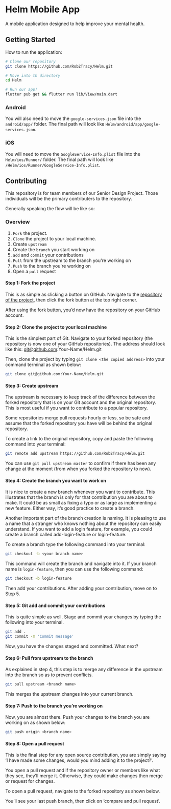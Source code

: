# Helm Mobile App

A mobile application designed to help improve your mental health.

## Getting Started

How to run the application:

```bash
# Clone our repository
git clone https://github.com/Rob2Tracy/Helm.git

# Move into th directory
cd Helm

# Run our app!
flutter pub get && flutter run lib/View/main.dart
```

### Android

You will also need to move the `google-services.json` file into the `android/app/` folder. The final path will look like `Helm/android/app/google-services.json`.

### iOS

You will need to move the `GoogleService-Info.plist` file into the `Helm/ios/Runner/` folder. The final path will look like `/Helm/ios/Runner/GoogleService-Info.plist`.

## Contributing

This repository is for team members of our Senior Design Project. Those individuals will be the primary contributers to the repository.

Generally speaking the flow will be like so:

### Overview

1. `Fork` the project.
2. `Clone` the project to your local machine.
3. Create `upstream`
4. Create the `branch` you start working on
5. `add` and `commit` your contributions
6. `Pull` from the upstream to the branch you're working on
7. `Push` to the branch you're working on
8. Open a `pull` request

#### Step 1: Fork the project

This is as simple as clicking a button on GitHub. Navigate to the [repository of the project](https://github.com/Rob2Tracy/Helm), then click the fork button at the top right corner.

After using the fork button, you’d now have the repository on your GitHub account.

#### Step 2: Clone the project to your local machine

This is the simplest part of Git. Navigate to your forked repository (the repository is now one of your GitHub repositories). The address should look like this: git@github.com:Your-Name/Helm.git

Then, clone the project by typing `git clone <the copied address>` into your command terminal as shown below:

```bash
git clone git@github.com:Your-Name/Helm.git
```

#### Step 3: Create upstream

The upstream is necessary to keep track of the difference between the forked repository that is on your Git account and the original repository. This is most useful if you want to contribute to a popular repository.

Some repositories merge pull requests hourly or less, so be safe and assume that the forked repository you have will be behind the original repository.

To create a link to the original repository, copy and paste the following command into your terminal:

```bash
git remote add upstream https://github.com/Rob2Tracy/Helm.git
```

You can use `git pull upstream master` to confirm if there has been any change at the moment (from when you forked the repository to now).

#### Step 4: Create the branch you want to work on

It is nice to create a new branch whenever you want to contribute. This illustrates that the branch is only for that contribution you are about to make. It could be as small as fixing a typo or as large as implementing a new feature. Either way, it’s good practice to create a branch.

Another important part of the branch creation is naming. It is pleasing to use a name that a stranger who knows nothing about the repository can easily understand. If you want to add a login feature, for example, you could create a branch called add-login-feature or login-feature.

To create a branch type the following command into your terminal:

```bash
git checkout -b <your branch name>
```

This command will create the branch and navigate into it. If your branch name is `login-feature`, then you can use the following command:

```bash
git checkout -b login-feature
```

Then add your contributions. After adding your contribution, move on to Step 5.

#### Step 5: Git add and commit your contributions

This is quite simple as well. Stage and commit your changes by typing the following into your terminal.

```bash
git add .
git commit -m 'Commit message'
```

Now, you have the changes staged and committed. What next?

#### Step 6: Pull from upstream to the branch

As explained in step 4, this step is to merge any difference in the upstream into the branch so as to prevent conflicts.

```bash
git pull upstream <branch name>
```

This merges the upstream changes into your current branch.

#### Step 7: Push to the branch you’re working on

Now, you are almost there. Push your changes to the branch you are working on as shown below:

```bash
git push origin <branch name>
```

#### Step 8: Open a pull request

This is the final step for any open source contribution, you are simply saying ‘I have made some changes, would you mind adding it to the project?’.

You open a pull request and if the repository owner or members like what they see, they’ll merge it. Otherwise, they could make changes then merge or request for changes.

To open a pull request, navigate to the forked repository as shown below.

You’ll see your last push branch, then click on ‘compare and pull request’.
